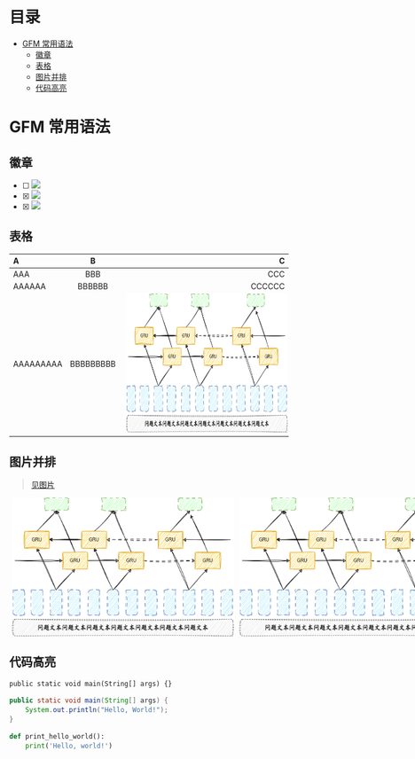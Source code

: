 # 目录
- [GFM 常用语法](#gfm-常用语法)
  - [徽章](#徽章)
  - [表格](#表格)
  - [图片并排](#图片并排)
  - [代码高亮](#代码高亮)

# GFM 常用语法

## 徽章
- [ ] <img src="https://img.shields.io/badge/GFM-文字-ff5722.svg?colorB=00CD00" />
- [x] <img src="https://img.shields.io/badge/GFM-表格-ff5722.svg?colorB=ff69b4" />
- [x] <img src="https://img.shields.io/badge/GFM-图片-ff5722.svg?colorB=FFB6C1&" />

## 表格
<div align="center">

| A | B | C |
| :- | :-: | -: |
| AAA | BBB | CCC |
| AAAAAA | BBBBBB | CCCCCC |
| AAAAAAAAA | BBBBBBBBB | <img hspace="5px" width="400px" height="250px" src="/GRU模型手绘.png" /> |

</div>

## 图片并排
> [见图片](/GRU模型手绘.png)
<div align="center" style="display:flex">
<img hspace="5px" width="400px" height="250px" src="/GRU模型手绘.png" />
<img hspace="5px" width="400px" height="250px" src="/GRU模型手绘.png" />
</div>

## 代码高亮
```
public static void main(String[] args) {}
```

```java
public static void main(String[] args) {
    System.out.println("Hello, World!");
}
```

```python
def print_hello_world():
    print('Hello, world!')
```
